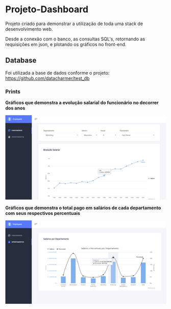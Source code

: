 # Projeto-Dashboard
Projeto criado para demonstrar a utilização de toda uma stack de desenvolvimento web.

Desde a conexão com o banco, as consultas SQL's, retornando as requisições em json, e plotando os gráficos no front-end.


## Database
Foi utilizada a base de dados conforme o projeto:
https://github.com/datacharmer/test_db

### Prints

**Gráficos que demonstra a evolução salarial do funcionário no decorrer dos anos**

![Evolução Salarial do Funcionário](https://raw.githubusercontent.com/AngeloPinto/Projeto-Dashboard/master/prints/image01.png)

**Gráficos que demonstra o total pago em salários de cada departamento com seus respectivos percentuais**

![Evolução Salarial do Funcionário](https://raw.githubusercontent.com/AngeloPinto/Projeto-Dashboard/master/prints/image02.png)
